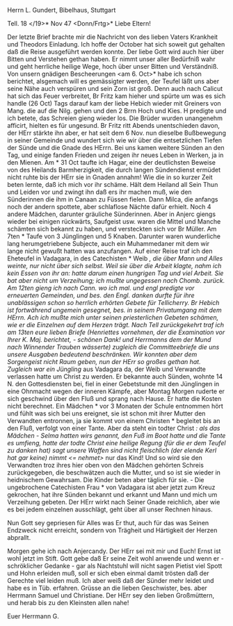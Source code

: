 Herrn L. Gundert, Bibelhaus, Stuttgart

 Tell. 18 </19>* Nov 47
 <Donn/Frtg>*
Liebe Eltern!

Der letzte Brief brachte mir die Nachricht von des lieben Vaters Krankheit und Theodors Einladung. Ich hoffe der October hat sich soweit gut gehalten daß die Reise ausgeführt werden konnte. Der liebe Gott wird auch hier über Bitten und Verstehen gethan haben. Er nimmt unser aller Bedürfniß wahr und geht herrliche heilige Wege, hoch über unser Bitten und Verständniß. 
Von unsern gnädigen Bescheerungen <am 6. Oct>* habe ich schon berichtet, alsgemach will es gemässigter werden, der Teufel läßt uns aber seine Nähe auch verspüren und sein Zorn ist groß. Denn auch nach Calicut hat sich das Feuer verbreitet, Br Fritz kam hieher und spürte um was es sich handle (26 Oct) Tags darauf kam der liebe Hebich wieder mit Greiners von Mang. die auf die Nilg. gehen und den 2 Brrn Hoch und Kies. H predigte und ich betete, das Schreien gieng wieder los. Die Brüder wurden unangenehm afficirt, hielten es für ungesund. Br Fritz ritt Abends unentschieden davon, der HErr stärkte ihn aber, er hat seit dem 6 Nov. nun dieselbe Bußbewegung in seiner Gemeinde und wundert sich wie wir über die entsetzlichen Tiefen der Sünde und die Gnade des HErrn. Bei uns kamen weitere Sünden an den Tag, und einige fanden Frieden und zeigen ihr neues Leben in Werken, ja in den Mienen. Am <Sonntag>* 31 Oct taufte ich Hagar, eine der deutlichsten Beweise von des Heilands Barmherzigkeit, die durch langen Sündendienst ermüdet nicht ruhte bis der HErr sie in Gnaden annahm! Wie die in so kurzer Zeit beten lernte, daß ich mich vor ihr schäme. Hält dem Heiland all Sein Thun und Leiden vor und zwingt ihn daß ers ihr machen muß, wie den Sünderinnen die ihm in Canaan zu Füssen fielen. Dann Milca, die anfangs noch der andern spottete, aber schlaflose Nächte dafür erhielt. Noch 4 andere Mädchen, darunter gräuliche Sünderinnen. Aber in Anjerc giengs wieder bei einigen rückwärts, Saufgeist usw. waren die Mittel und Manche schämten sich bekannt zu haben, und versteckten sich vor Br Müller. Am 7ten <Sonnt>* Taufe von 3 Jünglingen und 5 Knaben. Darunter waren wunderliche lang herumgetriebene Subjecte, auch ein Muhammedaner mit dem wir lange nicht gewußt hatten was anzufangen. Auf einer Reise traf ich den Eheteufel in Vadagara, in des Catechisten <Matthai>* Weib <Maria>*, die über Mann und Alles weinte, nur nicht über sich selbst. Weil sie über die Arbeit klagte, nahm ich kein Essen von ihr an: hatte darum einen hungrigen Tag und viel Arbeit. Sie bat aber nicht um Verzeihung; ich mußte ungegessen nach Chomb. zurück. Am 12ten gieng ich nach Cann. wo ich mal. und engl predigte vor erneuerten Gemeinden, und bes. den Engl. danken durfte für ihre unablässigen schon so herrlich erhörten Gebete für Tellicherry. Br Hebich ist fortwährend ungemein gesegnet, bes. in seinem Privatumgang mit dem HErrn. Ach ich mußte mich unter seinen priesterlichen Gebeten schämen, wie er die Einzelnen auf dem Herzen trägt. Nach Tell zurückgekehrt traf ich am 13ten eure lieben Briefe (Henriettes vornehmen, der die Examination vor Ihrer K. Maj. berichtet, - schönen Dank! und Herrmanns dem der Mund nach Winnender Trauben wässerte) zugleich die Committeebriefe die uns unsere Ausgaben bedeutend beschränken. Wir konnten aber dem Sorgengeist nicht Raum geben, nun der HErr so großes gethan hat. Zugleich war ein Jüngling <Cugnecu>* aus Vadagara da, der Weib und Verwandte verlassen hatte um Christ zu werden. Er bekannte auch Sünden, wohnte 14 N. den Gottesdiensten bei, fiel in einer Gebetstunde mit den Jünglingen in eine Ohnmacht wegen der inneren Kämpfe, aber Montag Morgen ruderte er sich geschwind über den Fluß und sprang nach Hause. Er hatte die Kosten nicht berechnet. Ein Mädchen <Selma>* vor 3 Monaten der Schule entnommen hört und fühlt was sich bei uns ereignet, sie ist schon mit ihrer Mutter den Verwandten entronnen, ja sie kommt von einem Christen <Cornelius>* begleitet bis an den Fluß, verfolgt von einer Tante. Aber da steht ein todter Christ <Vedamuttu>*: als das Mädchen - Selma hatten wirs genannt, den Fuß im Boot hatte und die Tante es umfieng, hatte der todte Christ eine heilige Regung (für die er dem Teufel zu danken hat) sagt unsere Waffen sind nicht fleischlich (der elende Kerl hat gar keine) nimmt <= nehmet>* nur das Kind! Und so wird sie den Verwandten troz ihres hier oben von den Mädchen gehörten Schreis zurückgegeben, die beschwätzen auch die Mutter, und so ist sie wieder in heidnischem Gewahrsam. Die Kinder beten aber täglich für sie. - Die ungebrochene Catechisten Frau <Maria>* von Vadagara ist aber jetzt zum Kreuz gekrochen, hat ihre Sünden bekannt und erkannt und Mann und mich um Verzeihung gebeten. Der HErr wirkt nach Seiner Gnade reichlich, aber wie es bei jedem einzelnen ausschlägt, geht über all unser Rechnen hinaus.

Nun Gott sey gepriesen für Alles was Er thut, auch für das was Seinen Endzweck nicht erreicht, sondern von Trägheit und Härtigkeit der Herzen abprallt.

Morgen gehe ich nach Anjercandy. Der HErr sei mit mir und Euch! Ernst ist wohl jetzt im Stift. Gott gebe daß Er seine Zeit wohl anwende und wenn er - schröklicher Gedanke - gar als Nachtstuhl will nicht sagen Pietist viel Spott und Hohn erleiden muß, soll er sich eben einmal damit trösten daß der Gerechte viel leiden muß. Ich aber weiß daß der Sünder mehr leidet und habe es in Tüb. erfahren. Grüsse an die lieben Geschwister, bes. aber Herrmann Samuel und Christiane. Der HErr sey den lieben Großmüttern, und herab bis zu den Kleinsten allen nahe!

 Euer Herrmann G.

